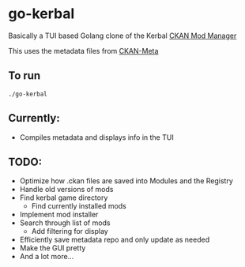 # go-kerbal
 
Basically a TUI based Golang clone of the Kerbal [CKAN Mod Manager](https://github.com/KSP-CKAN/CKAN)

This uses the metadata files from [CKAN-Meta](https://github.com/KSP-CKAN/CKAN-meta)

## To run
```
./go-kerbal
```

## Currently:
 * Compiles metadata and displays info in the TUI


## TODO:
 * Optimize how .ckan files are saved into Modules and the Registry
 * Handle old versions of mods
 * Find kerbal game directory
   * Find currently installed mods
 * Implement mod installer
 * Search through list of mods
   * Add filtering for display
 * Efficiently save metadata repo and only update as needed
 * Make the GUI pretty
 * And a lot more...
